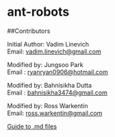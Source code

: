 # ant-robots

##Contributors

Initial Author: Vadim Linevich  
Email: vadim.linevich@gmail.com  

Modified by: Jungsoo Park  
Email : ryanryan0906@hotmail.com  

Modified by: Bahnisikha Dutta  
Email : bahnisikha3474@gmail.com  

Modified by: Ross Warkentin  
Email: ross.warkentin@gmail.com  

[Guide to .md files](https://guides.github.com/features/mastering-markdown/)  